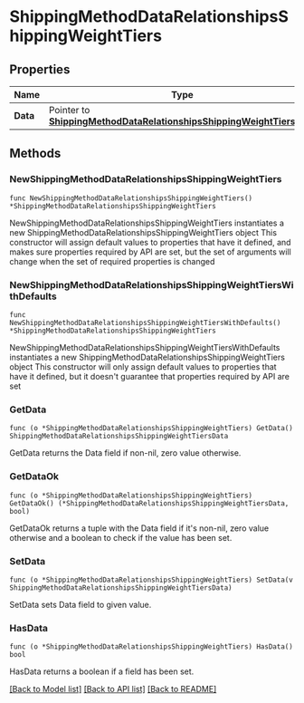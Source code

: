 # ShippingMethodDataRelationshipsShippingWeightTiers

## Properties

Name | Type | Description | Notes
------------ | ------------- | ------------- | -------------
**Data** | Pointer to [**ShippingMethodDataRelationshipsShippingWeightTiersData**](ShippingMethodDataRelationshipsShippingWeightTiersData.md) |  | [optional] 

## Methods

### NewShippingMethodDataRelationshipsShippingWeightTiers

`func NewShippingMethodDataRelationshipsShippingWeightTiers() *ShippingMethodDataRelationshipsShippingWeightTiers`

NewShippingMethodDataRelationshipsShippingWeightTiers instantiates a new ShippingMethodDataRelationshipsShippingWeightTiers object
This constructor will assign default values to properties that have it defined,
and makes sure properties required by API are set, but the set of arguments
will change when the set of required properties is changed

### NewShippingMethodDataRelationshipsShippingWeightTiersWithDefaults

`func NewShippingMethodDataRelationshipsShippingWeightTiersWithDefaults() *ShippingMethodDataRelationshipsShippingWeightTiers`

NewShippingMethodDataRelationshipsShippingWeightTiersWithDefaults instantiates a new ShippingMethodDataRelationshipsShippingWeightTiers object
This constructor will only assign default values to properties that have it defined,
but it doesn't guarantee that properties required by API are set

### GetData

`func (o *ShippingMethodDataRelationshipsShippingWeightTiers) GetData() ShippingMethodDataRelationshipsShippingWeightTiersData`

GetData returns the Data field if non-nil, zero value otherwise.

### GetDataOk

`func (o *ShippingMethodDataRelationshipsShippingWeightTiers) GetDataOk() (*ShippingMethodDataRelationshipsShippingWeightTiersData, bool)`

GetDataOk returns a tuple with the Data field if it's non-nil, zero value otherwise
and a boolean to check if the value has been set.

### SetData

`func (o *ShippingMethodDataRelationshipsShippingWeightTiers) SetData(v ShippingMethodDataRelationshipsShippingWeightTiersData)`

SetData sets Data field to given value.

### HasData

`func (o *ShippingMethodDataRelationshipsShippingWeightTiers) HasData() bool`

HasData returns a boolean if a field has been set.


[[Back to Model list]](../README.md#documentation-for-models) [[Back to API list]](../README.md#documentation-for-api-endpoints) [[Back to README]](../README.md)


